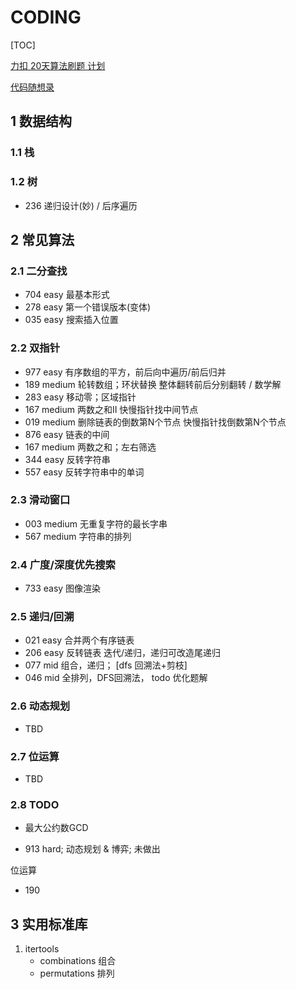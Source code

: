 # CODING

[TOC]

[力扣 20天算法刷题 计划](https://leetcode-cn.com/study-plan/algorithms/?progress=2mj8onm)

[代码随想录](https://www.programmercarl.com/)

## 1 数据结构

### 1.1 栈


### 1.2 树

- 236 递归设计(妙) / 后序遍历


## 2 常见算法

### 2.1 二分查找

- 704 easy 最基本形式
- 278 easy 第一个错误版本(变体)
- 035 easy 搜索插入位置

### 2.2 双指针

- 977 easy 有序数组的平方，前后向中遍历/前后归并
- 189 medium 轮转数组；环状替换 整体翻转前后分别翻转 / 数学解
- 283 easy 移动零；区域指针
- 167 medium 两数之和II 快慢指针找中间节点
- 019 medium 删除链表的倒数第N个节点 快慢指针找倒数第N个节点
- 876 easy 链表的中间
- 167 medium 两数之和；左右筛选
- 344 easy 反转字符串
- 557 easy 反转字符串中的单词

### 2.3 滑动窗口

- 003 medium 无重复字符的最长字串
- 567 medium 字符串的排列

### 2.4 广度/深度优先搜索

- 733 easy 图像渲染

### 2.5 递归/回溯

- 021 easy 合并两个有序链表
- 206 easy 反转链表  迭代/递归，递归可改造尾递归
- 077 mid 组合，递归； [dfs 回溯法+剪枝]
- 046 mid 全排列，DFS回溯法，  todo 优化题解

### 2.6 动态规划

- TBD

### 2.7 位运算

- TBD

### 2.8 TODO

- 最大公约数GCD

- 913 hard; 动态规划 & 博弈; 未做出

位运算
- 190

## 3 实用标准库

1. itertools
    - combinations  组合
    - permutations  排列
